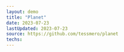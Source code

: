```yaml
---
layout: demo
title: "Planet"
date: 2023-07-23
lastUpdated: 2023-07-23
source: https://github.com/tessmero/planet
techs:
---
```




